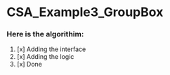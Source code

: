 # CSA_Example3_GroupBox

### Here is the algorithim:
1. [x] Adding the interface
2. [x] Adding the logic
3. [x] Done